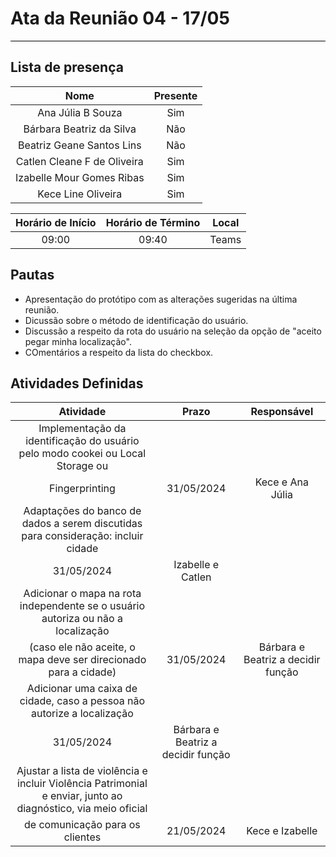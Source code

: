 # **Ata da Reunião 04 - 17/05**
<hr style="border: 0; height: 1px; background-color: #000000;">

## **Lista de presença**

| Nome | Presente |
|:----:|:--------:|
| Ana Júlia B Souza | Sim |
| Bárbara Beatriz da Silva | Não |
| Beatriz Geane Santos Lins | Não |
| Catlen Cleane F de Oliveira | Sim |
| Izabelle Mour Gomes Ribas| Sim |
| Kece Line Oliveira | Sim |

| Horário de Início | Horário de Término | Local |
|:-----------------:|:------------------:|:-----:|
| 09:00 | 09:40 | Teams|

## **Pautas**

* Apresentação do protótipo com as alterações sugeridas na última reunião.
* Dicussão sobre o método de identificação do usuário.
* Discussão a respeito da rota do usuário na seleção da opção de "aceito pegar minha localização".
* COmentários a respeito da lista do checkbox.


## **Atividades Definidas**

| Atividade | Prazo | Responsável |
|:---------:|:-----:|:-----------:|
| Implementação da identificação do usuário pelo modo cookei ou Local Storage ou 
Fingerprinting| 31/05/2024 | Kece e Ana Júlia | 
| Adaptações do banco de dados a serem discutidas para consideração: incluir cidade
| 31/05/2024 | Izabelle e Catlen | 
| Adicionar o mapa na rota independente se o usuário autoriza ou não a localização 
(caso ele não aceite, o mapa deve ser direcionado para a cidade) | 31/05/2024 | Bárbara e Beatriz a decidir função | 
| Adicionar uma caixa de cidade, caso a pessoa não autorize a localização 
| 31/05/2024 | Bárbara e Beatriz a decidir função| 
| Ajustar a lista de violência e incluir Violência Patrimonial e enviar, junto ao diagnóstico, via meio oficial 
de comunicação para os clientes| 21/05/2024| Kece e Izabelle| 
